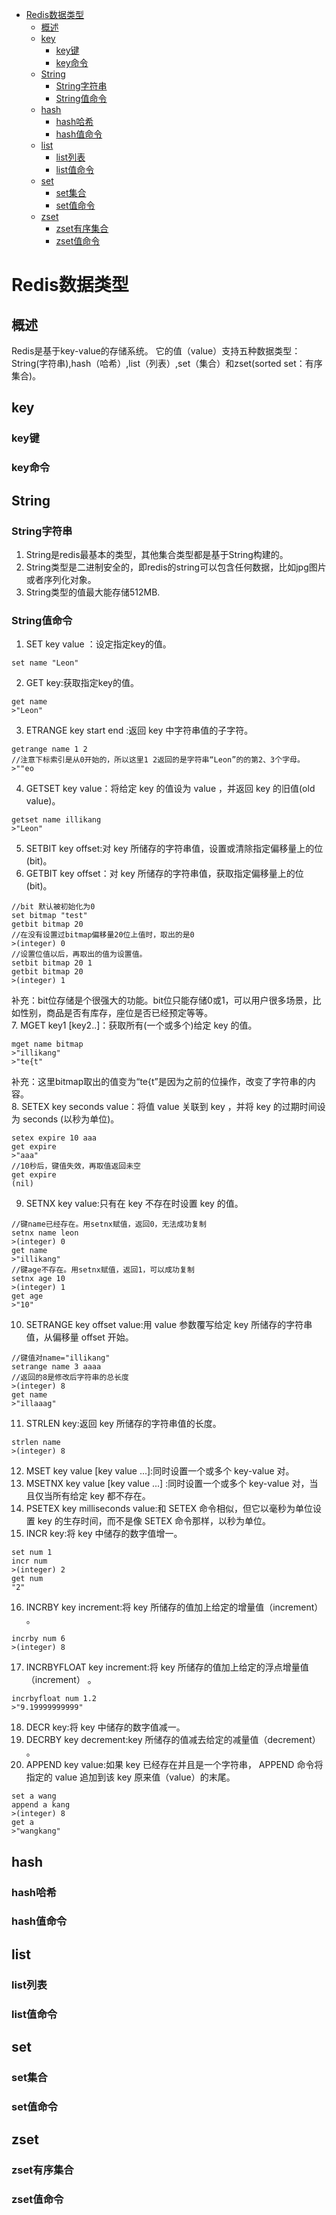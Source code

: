<!-- GFM-TOC -->
* [Redis数据类型](#Redis数据类型)
    * [概述](#概述)
    * [key](#key)
      * [key键](#key键)
      * [key命令](#key命令)
    * [String](#String)
      * [String字符串](#String字符串)
      * [String值命令](#key命令)
    * [hash](#hash)
      * [hash哈希](#hash哈希)
      * [hash值命令](#快速选择)
    * [list](#list)
      * [list列表](#list列表)
      * [list值命令](#list值命令)
    * [set](#set)
      * [set集合](#set集合)
      * [set值命令](#set值命令)
    * [zset](#set)
      * [zset有序集合](#zset有序集合)
      * [zset值命令](#zset值命令)

# Redis数据类型
## 概述
Redis是基于key-value的存储系统。
它的值（value）支持五种数据类型：String(字符串),hash（哈希）,list（列表）,set（集合）和zset(sorted set：有序集合)。
## key
### key键

### key命令

## String
### String字符串
1. String是redis最基本的类型，其他集合类型都是基于String构建的。
2. String类型是二进制安全的，即redis的string可以包含任何数据，比如jpg图片或者序列化对象。
3. String类型的值最大能存储512MB.
### String值命令
1. SET key value ：设定指定key的值。
```
set name "Leon"
```
2. GET key:获取指定key的值。
```
get name
>"Leon"
```
3. ETRANGE key start end :返回 key 中字符串值的子字符。
```
getrange name 1 2
//注意下标索引是从0开始的，所以这里1 2返回的是字符串“Leon”的的第2、3个字母。
>""eo
```
4. GETSET key value：将给定 key 的值设为 value ，并返回 key 的旧值(old value)。
```
getset name illikang
>"Leon"
```
5. SETBIT key offset:对 key 所储存的字符串值，设置或清除指定偏移量上的位(bit)。<br/>
6. GETBIT key offset：对 key 所储存的字符串值，获取指定偏移量上的位(bit)。
```
//bit 默认被初始化为0
set bitmap "test"
getbit bitmap 20
//在没有设置过bitmap偏移量20位上值时，取出的是0
>(integer) 0
//设置位值以后，再取出的值为设置值。
setbit bitmap 20 1
getbit bitmap 20
>(integer) 1
```
补充：bit位存储是个很强大的功能。bit位只能存储0或1，可以用户很多场景，比如性别，商品是否有库存，座位是否已经预定等等。<br/>
7. MGET key1 [key2..]：获取所有(一个或多个)给定 key 的值。
```
mget name bitmap
>"illikang"
>"te{t"
```
补充：这里bitmap取出的值变为“te{t”是因为之前的位操作，改变了字符串的内容。<br/>
8. SETEX key seconds value：将值 value 关联到 key ，并将 key 的过期时间设为 seconds (以秒为单位)。
```
setex expire 10 aaa
get expire
>"aaa"
//10秒后，键值失效，再取值返回未空
get expire
(nil)
```
9. SETNX key value:只有在 key 不存在时设置 key 的值。
```
//键name已经存在。用setnx赋值，返回0，无法成功复制
setnx name leon
>(integer) 0
get name
>"illikang"
//键age不存在。用setnx赋值，返回1，可以成功复制
setnx age 10
>(integer) 1
get age
>"10"
```
10. SETRANGE key offset value:用 value 参数覆写给定 key 所储存的字符串值，从偏移量 offset 开始。
```
//键值对name="illikang"
setrange name 3 aaaa
//返回的8是修改后字符串的总长度
>(integer) 8
get name
>"illaaag"
```
11. STRLEN key:返回 key 所储存的字符串值的长度。
```
strlen name
>(integer) 8
```
12. MSET key value [key value ...]:同时设置一个或多个 key-value 对。
13. MSETNX key value [key value ...] :同时设置一个或多个 key-value 对，当且仅当所有给定 key 都不存在。
14. PSETEX key milliseconds value:和 SETEX 命令相似，但它以毫秒为单位设置 key 的生存时间，而不是像 SETEX 命令那样，以秒为单位。
15. INCR key:将 key 中储存的数字值增一。
```
set num 1
incr num
>(integer) 2
get num
"2"
```
16. INCRBY key increment:将 key 所储存的值加上给定的增量值（increment） 。
```
incrby num 6
>(integer) 8
```
17. INCRBYFLOAT key increment:将 key 所储存的值加上给定的浮点增量值（increment） 。
```
incrbyfloat num 1.2
>"9.19999999999"
```
18. DECR key:将 key 中储存的数字值减一。
19. DECRBY key decrement:key 所储存的值减去给定的减量值（decrement） 。
20. APPEND key value:如果 key 已经存在并且是一个字符串， APPEND 命令将指定的 value 追加到该 key 原来值（value）的末尾。
```
set a wang
append a kang
>(integer) 8
get a
>"wangkang"
```
## hash
### hash哈希
### hash值命令

## list
### list列表
### list值命令

## set
### set集合
### set值命令

## zset
### zset有序集合
### zset值命令

